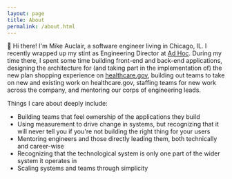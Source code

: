 ```yaml
---
layout: page
title: About
permalink: /about.html
---
```

👋 Hi there! I'm Mike Auclair, a software engineer living in Chicago, IL. I recently wrapped up my stint as Engineering Director at [Ad Hoc](https://adhoc.team). During my time there, I spent some time building front-end and back-end applications, designing the architecture for (and taking part in the implementation of) the new plan shopping experience on [healthcare.gov](https://healthcare.gov), building out teams to take on new and existing work on healthcare.gov, staffing teams for new work across the company, and mentoring our corps of engineering leads.

Things I care about deeply include:
- Building teams that feel ownership of the applications they build
- Using measurement to drive change in systems, but recognizing that it will never tell you if you're not building the right thing for your users
- Mentoring engineers and those directly leading them, both technically and career-wise
- Recognizing that the technological system is only one part of the wider system it operates in
- Scaling systems and teams through simplicity
